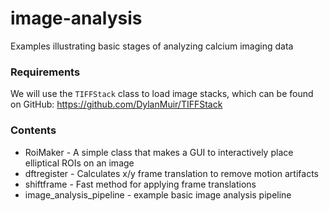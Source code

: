 # image-analysis
Examples illustrating basic stages of analyzing calcium imaging data

### Requirements
We will use the `TIFFStack` class to load image stacks, which can be found on GitHub: 
https://github.com/DylanMuir/TIFFStack

### Contents

* RoiMaker - A simple class that makes a GUI to interactively place elliptical ROIs on an image
* dftregister - Calculates x/y frame translation to remove motion artifacts
* shiftframe - Fast method for applying frame translations
* image_analysis_pipeline - example basic image analysis pipeline